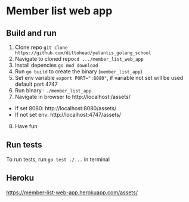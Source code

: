 # Member list web app

## Build and run

1. Clone repo `git clone https://github.com/dittohead/yalantis_golang_school`
1. Navigate to cloned repo`cd .../member_list_web_app`
1. Install depencies `go mod download`
1. Run `go build` to create the binary (`member_list_app`)
1. Set env variable `export PORT=":8080"`, if variable not set will be used default port 4747
1. Run binary : `./member_list_app`
1. Navigate in browser to http://localhost:<port>/assets/
* If set 8080: http://localhost:8080/assets/
* If not set env: http://localhost:4747/assets/
8. Have fun

## Run tests
To run tests, run `go test ./...` in terminal

## Heroku
https://member-list-web-app.herokuapp.com/assets/

